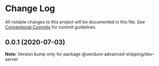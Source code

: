 # Change Log

All notable changes to this project will be documented in this file.
See [Conventional Commits](https://conventionalcommits.org) for commit guidelines.

## 0.0.1 (2020-07-03)

**Note:** Version bump only for package @vendure-advanced-shipping/dev-server
